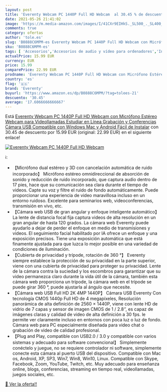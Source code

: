 ```yaml
---
layout: post
title: 'Everenty Webcam PC 1440P Full HD Webcam  al 30.45 % de descuento'
date: 2021-05-26 21:41:02
image: 'https://m.media-amazon.com/images/I/41CXr9EIHkS._SL500_._SL400_.jpg'
comments: true
category: ofertas
author: 'tole.es'
slug: 'B0888C6MPM-es Everenty Webcam PC 1440P Full HD Webcam con Micrófono...'
sku: 'B0888C6MPM-es'
tags: [ 'Accesorios','Accesorios de audio y vídeo para ordenadores','Informática','Webcams y telefonía VoIP','android','everenty', ]
actualPrice: 15.99 EUR
currency: EUR
price: 15.99
comparePrice: 22.99 EUR
prodname: 'Everenty Webcam PC 1440P Full HD Webcam con Micrófono Estéreo Webcam para Videollamadas  Estudiar en Línea Grabación y Conferencias Cámara USB Compatible con Windows  Mac y Android Fácil de Instalar'
country: 'es'
flag: '🇪🇸'
brand: 'Everenty'
buyurl: 'https://www.amazon.es/dp/B0888C6MPM/?tag=tolees-21'
descuento: '30.45'
average: '17.6066666666667'
---
```


Está [Everenty Webcam PC 1440P Full HD Webcam con Micrófono Estéreo Webcam para Videollamadas  Estudiar en Línea Grabación y Conferencias Cámara USB Compatible con Windows  Mac y Android Fácil de Instalar](https://www.amazon.es/dp/B0888C6MPM/?tag=tolees-21) con 30.45 de descuento por 15.99 EUR (original: 22.99 EUR) en el siguiente enlace!

[![Everenty Webcam PC 1440P Full HD Webcam ](https://m.media-amazon.com/images/I/41CXr9EIHkS._SL500_._SL400_.jpg)](https://www.amazon.es/dp/B0888C6MPM/?tag=tolees-21)

ℹ️:

- 【Micrófono dual estéreo y 3D con cancelación automática de ruido incorporado】 Micrófono estéreo omnidireccional de absorción de sonido y reducción de ruido incorporado, que captura audio dentro de 17 pies, hace que su comunicación sea clara durante el tiempo de videos. Capte su voz y filtre el ruido de fondo automáticamente. Puede proporcionar una experiencia de video maravillosa incluso en un entorno ruidoso. Excelente para seminarios web, videoconferencias, transmisión en vivo, etc.
- 【Cámara web USB de gran angular y enfoque inteligente automático】 La lente de distancia focal fija captura videos de alta resolución en un gran angular de hasta 120 grados. La cámara web Everenty puede ayudarlo a dejar de perder el enfoque en medio de transmisiones y videos. El seguimiento facial habilitado por IA ofrece un enfoque y una exposición precisos. Tiene una exposición automática que está finamente ajustada para que luzca lo mejor posible en una variedad de condiciones de iluminación.
- 【Cubierta de privacidad y trípode, rotación de 360 °】 Everenty siempre establece la protección de su privacidad en la parte superior, viene con una cubierta de privacidad para proteger su privacidad. Lente de la cámara contra la suciedad y los escombros para garantizar que su video permanezca claro durante la vida útil de la cámara, también esta cámara web proporciona un trípode, la cámara web en el trípode se puede girar 360 °, puede ajustarla al ángulo que necesite.
- 【Cámara web USB Full HD 2K 4MP 1440P】 Cámara USB Everenty Con tecnología CMOS 1440p Full HD de 4 megapíxeles, Resolución panorámica de alta definición de 2560 × 1440P, viene con lente HD de vidrio de 7 capas y sensor de imagen CMOS de 1 / 2.8‘’, es capaz de imágenes claras y calidad de video de alta definición a 30 fps. le permite ver claramente incluso en entornos con poca luz o luz de fondo. Cámara web para PC especialmente diseñada para video chat o grabación de video de calidad profesional.
- 【Plug and Play, compatible con USB2.0 / 3.0 y compatible con varios sistemas y adecuado para software convencional】 Simplemente conéctelo y juegue, no se requiere controlador ni software, simplemente conecte esta cámara al puerto USB del dispositivo. Compatible con Mac os, Android, XP, SP3, Win7, Win8, Win10, Linux. Compatible con Skype, Facebook, Zoom, YouTube, Twitch, etc. Muy adecuado para enseñanza online, blogs, conferencias, streaming en tiempo real, videollamadas, juegos sociales, etc.

[🛒 Ver la oferta!!](https://www.amazon.es/dp/B0888C6MPM/?tag=tolees-21)
